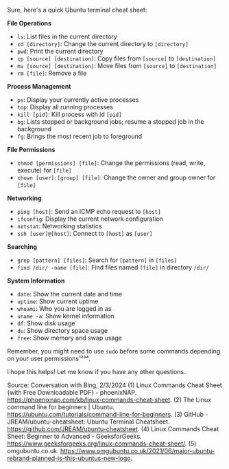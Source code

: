 Sure, here's a quick Ubuntu terminal cheat sheet:

**File Operations**
- `ls`: List files in the current directory
- `cd [directory]`: Change the current directory to `[directory]`
- `pwd`: Print the current directory
- `cp [source] [destination]`: Copy files from `[source]` to `[destination]`
- `mv [source] [destination]`: Move files from `[source]` to `[destination]`
- `rm [file]`: Remove a file

**Process Management**
- `ps`: Display your currently active processes
- `top`: Display all running processes
- `kill [pid]`: Kill process with id `[pid]`
- `bg`: Lists stopped or background jobs; resume a stopped job in the background
- `fg`: Brings the most recent job to foreground

**File Permissions**
- `chmod [permissions] [file]`: Change the permissions (read, write, execute) for `[file]`
- `chown [user]:[group] [file]`: Change the owner and group owner for `[file]`

**Networking**
- `ping [host]`: Send an ICMP echo request to `[host]`
- `ifconfig`: Display the current network configuration
- `netstat`: Networking statistics
- `ssh [user]@[host]`: Connect to `[host]` as `[user]`

**Searching**
- `grep [pattern] [files]`: Search for `[pattern]` in `[files]`
- `find /dir/ -name [file]`: Find files named `[file]` in directory `/dir/`

**System Information**
- `date`: Show the current date and time
- `uptime`: Show current uptime
- `whoami`: Who you are logged in as
- `uname -a`: Show kernel information
- `df`: Show disk usage
- `du`: Show directory space usage
- `free`: Show memory and swap usage

Remember, you might need to use `sudo` before some commands depending on your user permissions¹²³⁴.

I hope this helps! Let me know if you have any other questions..

Source: Conversation with Bing, 2/3/2024
(1) Linux Commands Cheat Sheet {with Free Downloadable PDF} - phoenixNAP. https://phoenixnap.com/kb/linux-commands-cheat-sheet.
(2) The Linux command line for beginners | Ubuntu. https://ubuntu.com/tutorials/command-line-for-beginners.
(3) GitHub - JREAM/ubuntu-cheatsheet: Ubuntu Terminal Cheatsheet. https://github.com/JREAM/ubuntu-cheatsheet.
(4) Linux Commands Cheat Sheet: Beginner to Advanced - GeeksforGeeks. https://www.geeksforgeeks.org/linux-commands-cheat-sheet/.
(5) omgubuntu.co.uk. https://www.omgubuntu.co.uk/2021/06/major-ubuntu-rebrand-planned-is-this-ubuntus-new-logo.